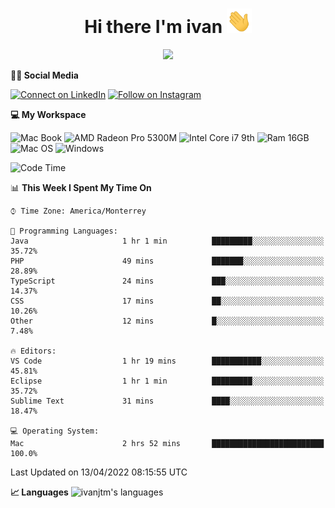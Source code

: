 <h1 align="center">Hi there I'm ivan <img src="https://raw.githubusercontent.com/ABSphreak/ABSphreak/master/gifs/Hi.gif" width="40px" /></h1>
<div align="center">
<img src="http://github-readme-streak-stats.herokuapp.com?user=ivanjtm&hide_border=true&background=00000000&border=FFFFFF00&sideNums=A8A8A8&sideLabels=A8A8A8&currStreakNum=FFC93C&dates=A8A8A8)](https://git.io/streak-stats"/>
</div>

**👦🏻 Social Media**

[![Connect on LinkedIn](https://img.shields.io/badge/LinkedIn-%230077B5.svg?&style=flat-square&logo=linkedin&logoColor=white)](https://www.linkedin.com/in/ivanjtm)
[![Follow on Instagram](https://img.shields.io/badge/Instagram-E4405F?style=flat-square&logo=instagram&logoColor=white)](https://www.instagram.com/ivanjtm)

**💻 My Workspace**

![Mac Book](https://img.shields.io/badge/Apple-MacBook_Pro_2019-999999?style=flat-square&logo=apple&logoColor=white)
![AMD Radeon Pro 5300M](https://img.shields.io/badge/AMD-Radeon_Pro_5300M-ED1C24?style=flat-square&logo=amd&logoColor=white)
![Intel Core i7 9th](https://img.shields.io/badge/Intel-Core_i7_9th-0071C5?style=flat-square&logo=intel&logoColor=white)
![Ram 16GB](https://img.shields.io/badge/RAM-16GB-230071C5?style=flat-square&logoColor=white)
![Mac OS](https://img.shields.io/badge/Mac%20OS-000000?style=flat-square&logo=apple&logoColor=white)
![Windows](https://img.shields.io/badge/Windows-0078D6?style=flat-square&logo=windows&logoColor=white)


<!--START_SECTION:waka-->
![Code Time](http://img.shields.io/badge/Code%20Time-655%20hrs%2020%20mins-blue)

📊 **This Week I Spent My Time On** 

```text
⌚︎ Time Zone: America/Monterrey

💬 Programming Languages: 
Java                     1 hr 1 min          █████████░░░░░░░░░░░░░░░░   35.72% 
PHP                      49 mins             ███████░░░░░░░░░░░░░░░░░░   28.89% 
TypeScript               24 mins             ███░░░░░░░░░░░░░░░░░░░░░░   14.37% 
CSS                      17 mins             ██░░░░░░░░░░░░░░░░░░░░░░░   10.26% 
Other                    12 mins             █░░░░░░░░░░░░░░░░░░░░░░░░   7.48%

🔥 Editors: 
VS Code                  1 hr 19 mins        ███████████░░░░░░░░░░░░░░   45.81% 
Eclipse                  1 hr 1 min          █████████░░░░░░░░░░░░░░░░   35.72% 
Sublime Text             31 mins             ████░░░░░░░░░░░░░░░░░░░░░   18.47%

💻 Operating System: 
Mac                      2 hrs 52 mins       █████████████████████████   100.0%

```


 Last Updated on 13/04/2022 08:15:55 UTC
<!--END_SECTION:waka-->
**📈 Languages**
 ![ivanjtm's languages](https://wakatime.com/share/@ivanjtm/a32f83c6-d0c9-49a4-a5ae-d0440b950377.svg)
